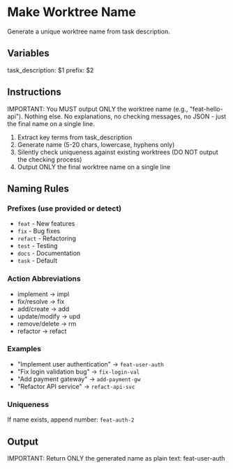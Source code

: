 # Make Worktree Name

Generate a unique worktree name from task description.

## Variables

task_description: $1
prefix: $2

## Instructions

IMPORTANT: You MUST output ONLY the worktree name (e.g., "feat-hello-api"). Nothing else. No explanations, no checking messages, no JSON - just the final name on a single line.

1. Extract key terms from task_description
2. Generate name (5-20 chars, lowercase, hyphens only)
3. Silently check uniqueness against existing worktrees (DO NOT output the checking process)
4. Output ONLY the final worktree name on a single line

## Naming Rules

### Prefixes (use provided or detect)

- `feat` - New features
- `fix` - Bug fixes
- `refact` - Refactoring
- `test` - Testing
- `docs` - Documentation
- `task` - Default

### Action Abbreviations

- implement → impl
- fix/resolve → fix
- add/create → add
- update/modify → upd
- remove/delete → rm
- refactor → refact

### Examples

- "Implement user authentication" → `feat-user-auth`
- "Fix login validation bug" → `fix-login-val`
- "Add payment gateway" → `add-payment-gw`
- "Refactor API service" → `refact-api-svc`

### Uniqueness

If name exists, append number: `feat-auth-2`

## Output

IMPORTANT: Return ONLY the generated name as plain text: feat-user-auth
